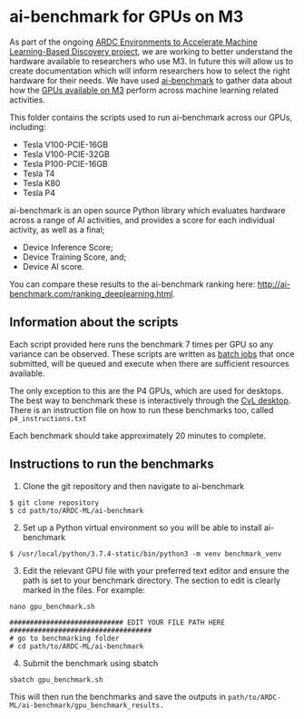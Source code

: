 # ai-benchmark for GPUs on M3
As part of the ongoing [ARDC Environments to Accelerate Machine Learning-Based Discovery project](https://ardc.edu.au/project/environments-to-accelerate-machine-learning-based-discovery/), we are working to better understand the hardware available to researchers who use M3. In future this will allow us to create documentation which will inform researchers how to select the right hardware for their needs. We have used [ai-benchmark](https://pypi.org/project/ai-benchmark/) to gather data about how the [GPUs available on M3](https://docs.massive.org.au/M3/m3users.html) perform across machine learning related activities.

This folder contains the scripts used to run ai-benchmark across our GPUs, including:
- Tesla V100-PCIE-16GB
- Tesla V100-PCIE-32GB
- Tesla P100-PCIE-16GB
- Tesla T4
- Tesla K80
- Tesla P4

ai-benchmark is an open source Python library which evaluates hardware across a range of AI activities, and provides a score for each individual activity, as well as a final;
- Device Inference Score;
- Device Training Score, and;
- Device AI score.

You can compare these results to the ai-benchmark ranking here: http://ai-benchmark.com/ranking_deeplearning.html.

## Information about the scripts 

Each script provided here runs the benchmark 7 times per GPU so any variance can be observed. These scripts are written as [batch jobs](https://docs.massive.org.au/M3/slurm/simple-batch-jobs.html#running-simple-batch-jobs) that once submitted, will be queued and execute when there are sufficient resources available.

The only exception to this are the P4 GPUs, which are used for desktops. The best way to benchmark these is interactively through the [CvL desktop](https://www.cvl.org.au/cvl-desktop/getting-started-with-the-cvl). There is an instruction file on how to run these benchmarks too, called ```p4_instructions.txt```

Each benchmark should take approximately 20 minutes to complete.

## Instructions to run the benchmarks

1. Clone the git repository and then navigate to ai-benchmark

```
$ git clone repository 
$ cd path/to/ARDC-ML/ai-benchmark
```

2. Set up a Python virtual environment so you will be able to install ai-benchmark

```
$ /usr/local/python/3.7.4-static/bin/python3 -m venv benchmark_venv
```

3. Edit the relevant GPU file with your preferred text editor and ensure the path is set to your benchmark directory. The section to edit is clearly marked in the files. For example:

```nano gpu_benchmark.sh```

``` 
############################ EDIT YOUR FILE PATH HERE ###################################
# go to benchmarking folder
# cd path/to/ARDC-ML/ai-benchmark
```

4. Submit the benchmark using sbatch

```
sbatch gpu_benchmark.sh
```

This will then run the benchmarks and save the outputs in ```path/to/ARDC-ML/ai-benchmark/gpu_benchmark_results. ```
